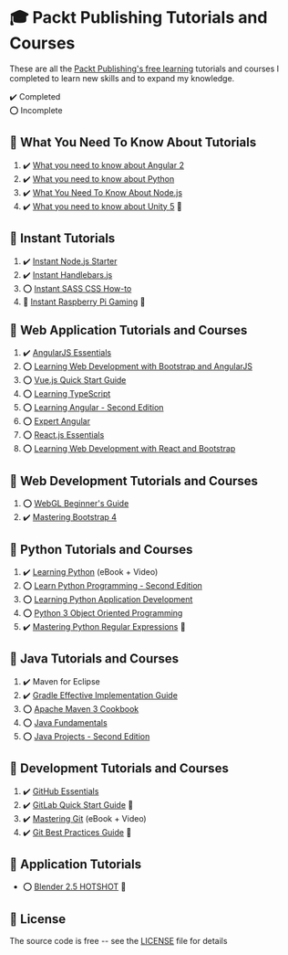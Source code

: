 # :mortar_board: Packt Publishing Tutorials and Courses

These are all the [Packt Publishing's free learning][packt] tutorials and courses I completed to learn new skills and to expand my knowledge.

:heavy_check_mark: Completed  
:o: Incomplete

## :beginner: What You Need To Know About Tutorials

1. :heavy_check_mark: [What you need to know about Angular 2](what-you-need-to-know-about-angular-2/)
2. :heavy_check_mark: [What you need to know about Python](what-you-need-to-know-about-python/)
3. :heavy_check_mark: [What You Need To Know About Node.js](what-you-need-to-know-about-nodejs/)
4. :heavy_check_mark: [What you need to know about Unity 5](https://github.com/learning-game-development/learning-unity-game-development/tree/master/What-you-need-to-know-about-Unity) :rocket:

## :beginner: Instant Tutorials

1. :heavy_check_mark: [Instant Node.js Starter](instant-nodejs-starter/)
2. :heavy_check_mark: [Instant Handlebars.js](instant-handlebars/)
3. :o: [Instant SASS CSS How-to](instant-sass-css/)
4. :construction: [Instant Raspberry Pi Gaming](/) :rocket:

## :beginner: Web Application Tutorials and Courses

1. :heavy_check_mark: [AngularJS Essentials](angularjs-essentials/)
2. :o: [Learning Web Development with Bootstrap and AngularJS](learning-web-development-with-bootstrap-and-angularjs/)
3. :o: [Vue.js Quick Start Guide](vuejs-quick-start-guide/)
4. :o: [Learning TypeScript](learning-typescript/)
5. :o: [Learning Angular - Second Edition](learning-angular-second-edition/)
6. :o: [Expert Angular](expert-angular/)
7. :o: [React.js Essentials](reactjs-essentials/)
8. :o: [Learning Web Development with React and Bootstrap](learning-web-development-with-react-and-bootstrap/)

## :beginner: Web Development Tutorials and Courses

1. :o: [WebGL Beginner's Guide](webgl-beginners-guide/)
2. :heavy_check_mark: [Mastering Bootstrap 4](mastering-bootstrap-4/)

## :beginner: Python Tutorials and Courses

1. :heavy_check_mark: [Learning Python](learning-python/) (eBook + Video)
2. :o: [Learn Python Programming - Second Edition](learn-python-programming-second-edition/)
3. :o: [Learning Python Application Development](learning-python-application-development/)
4. :o: [Python 3 Object Oriented Programming](python-3-object-oriented-programming/)
5. :heavy_check_mark: [Mastering Python Regular Expressions](https://www.packtpub.com/product/mastering-python-regular-expressions/9781783283156) :link:

## :beginner: Java Tutorials and Courses

1. :heavy_check_mark: Maven for Eclipse
2. :heavy_check_mark: [Gradle Effective Implementation Guide](gradle-effective-implementation-guide/)
3. :o: [Apache Maven 3 Cookbook](apache-maven-3-cookbook/)
4. :o: [Java Fundamentals](java-fundamentals/)
5. :o: [Java Projects - Second Edition](java-projects-second-edition/)

## :beginner: Development Tutorials and Courses

1. :heavy_check_mark: [GitHub Essentials](github-essentials/)
2. :heavy_check_mark: [GitLab Quick Start Guide](https://www.packtpub.com/product/gitlab-quick-start-guide/9781789534344) :link:
3. :heavy_check_mark: [Mastering Git](mastering-git/) (eBook + Video)
4. :heavy_check_mark: [Git Best Practices Guide](https://www.packtpub.com/product/git-best-practices-guide/9781783553730) :link:

## :beginner: Application Tutorials

- :o: [Blender 2.5 HOTSHOT](https://github.com/learning-game-development/learning-game-development-tools/tree/master/learning-blender/blender-25-hotshot) :rocket:

## :page_with_curl: License

The source code is free -- see the [LICENSE](LICENSE) file for details

[packt]: (https://www.packtpub.com/free-learning)
